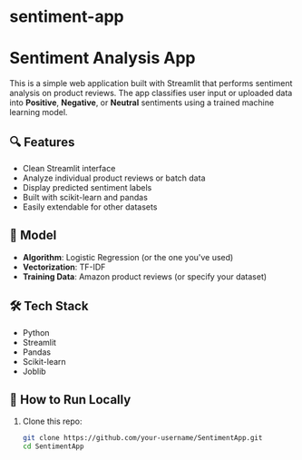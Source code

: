 # sentiment-app
# Sentiment Analysis App

This is a simple web application built with Streamlit that performs sentiment analysis on product reviews. The app classifies user input or uploaded data into **Positive**, **Negative**, or **Neutral** sentiments using a trained machine learning model.

## 🔍 Features

- Clean Streamlit interface
- Analyze individual product reviews or batch data
- Display predicted sentiment labels
- Built with scikit-learn and pandas
- Easily extendable for other datasets

## 🧠 Model

- **Algorithm**: Logistic Regression (or the one you've used)
- **Vectorization**: TF-IDF
- **Training Data**: Amazon product reviews (or specify your dataset)

## 🛠️ Tech Stack

- Python
- Streamlit
- Pandas
- Scikit-learn
- Joblib

## 🚀 How to Run Locally

1. Clone this repo:
   ```bash
   git clone https://github.com/your-username/SentimentApp.git
   cd SentimentApp
